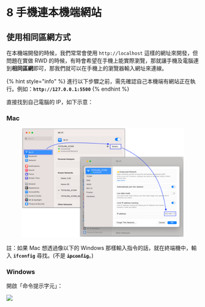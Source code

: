 # 8 手機連本機端網站

## 使用相同區網方式

在本機端開發的時候，我們常常會使用 `http://localhost` 這樣的網址來開發，但問題在實做 RWD 的時候，有時會希望在手機上能實際瀏覽，那就讓手機及電腦連到**相同區網**即可，那我們就可以在手機上的瀏覽器輸入網址來連線。

{% hint style="info" %}
進行以下步驟之前，需先確認自己本機端有網站正在執行。例如：**`http://127.0.0.1:5500`**
{% endhint %}

直接找到自己電腦的 IP，如下示意：

### Mac



<figure><img src=".gitbook/assets/mac_ip.webp" alt=""><figcaption></figcaption></figure>

註：如果 Mac 想透過像以下的 Windows 那樣輸入指令的話，就在終端機中，輸入 **`ifconfig`** 尋找。(不是 ~~**`ipconfig`**~~。)



### Windows

開啟「命令提示字元」：

![](.gitbook/assets/window\_find\_ip\_method.png)

